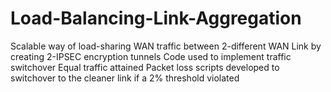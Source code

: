 # Load-Balancing-Link-Aggregation
Scalable way of load-sharing WAN traffic between 2-different WAN Link by creating 2-IPSEC encryption tunnels
Code used to implement traffic switchover
Equal traffic attained
Packet loss scripts developed to switchover to the cleaner link if a 2% threshold violated
